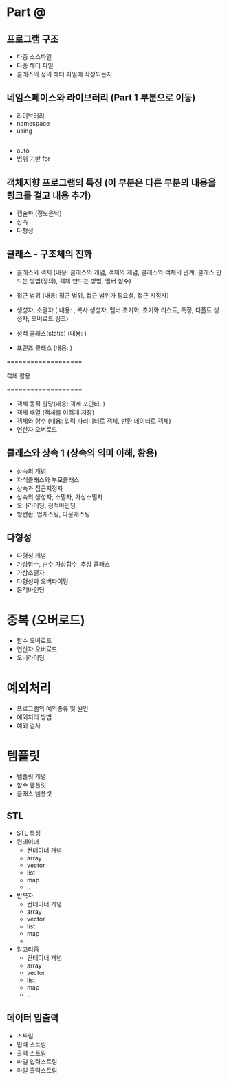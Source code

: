 # Part @

## 프로그램 구조
- 다중 소스파일
- 다중 해더 파일 
- 클래스의 정의 헤더 파일에 작성되는지 

## 네임스페이스와 라이브러리 (Part 1 부분으로 이동)
- 라이브러리 
- namespace
- using

## 
- auto
- 범위 기반 for

## 객체지향 프로그램의 특징 (이 부분은 다른 부분의 내용을 링크를 걸고 내용 추가)
- 캡슐화 (정보은닉)
- 상속
- 다형성

## 클래스 - 구조체의 진화

- 클래스와 객체 (내용:  클래스의 개념, 객체의 개념, 클래스와 객체의 관계, 클래스 만드는 방법(정의), 객체 만드는 방법, 멤버 함수)
- 접근 범위 (내용: 접근 범위, 접근 범위가 필요셩, 접근 지정자)
- 생성자, 소멸자 ( 내용: , 복사 생성자, 멤버 초기화, 초기화 리스트, 특징, 디폴트 생성자, 오버로드 링크)
 
- 정적 클래스(static) (내용: )
- 프랜즈 클래스 (내용: )

===================

객체 활용 

===================

- 객체 동적 할당(내용: 객제 포인터..)
- 객체 배열 (객체를 여려개 저장)
- 객체와 함수 (내용: 입력 파러미터로 객체, 반환 데이터로 객체)
- 연산자 오버로드 

## 클래스와 상속 1 (상속의 의미 이해, 황용)
 
- 상속의 개념
- 자식클래스와 부모클래스
- 상속과 집근지정자 
- 상속의 생성자, 소멸자, 가상소멸자
- 오바라이딩, 정적바인딩
- 형변환, 업캐스팅, 다운캐스팅

## 다형성
- 다형성 개념 
- 가상함수, 순수 가상함수, 추상 클래스
- 가상소멸자
- 다형성과 오버라이딩 
- 동적바인딩

# 중복 (오버로드)
- 함수 오버로드
- 연산자 오버로드
- 오버라이딩

# 예외처리
- 프로그램의 예외종류 및 원인 
- 예외처리 방법
- 예외 검사 

# 템플릿
- 템플릿 개념
- 함수 템플릿
 - 클래스 템플릿


## STL
- STL 특징
- 컨테이너
  * 컨테이너 개념
  * array
  * vector
  * list
  * map
  * ..
- 반복자
  * 컨테이너 개념
  * array
  * vector
  * list
  * map
  * ..
- 알고리즘
  * 컨테이너 개념
  * array
  * vector
  * list
  * map
  * ..
  
## 데이터 입출력
- 스트림
- 입력 스트림
- 출력 스트림
- 파일 입력스트림
- 파일 출력스트림
